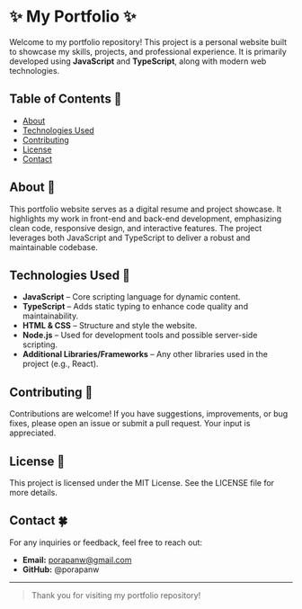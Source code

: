 # ✨ My Portfolio ✨

Welcome to my portfolio repository! This project is a personal website built to showcase my skills, projects, and professional experience. It is primarily developed using **JavaScript** and **TypeScript**, along with modern web technologies.

## Table of Contents 🐣

- [About](#about)
- [Technologies Used](#technologies-used)
- [Contributing](#contributing)
- [License](#license)
- [Contact](#contact)

## About 🦥

This portfolio website serves as a digital resume and project showcase. It highlights my work in front-end and back-end development, emphasizing clean code, responsive design, and interactive features. The project leverages both JavaScript and TypeScript to deliver a robust and maintainable codebase.

## Technologies Used 🦜

- **JavaScript** – Core scripting language for dynamic content.
- **TypeScript** – Adds static typing to enhance code quality and maintainability.
- **HTML & CSS** – Structure and style the website.
- **Node.js** – Used for development tools and possible server-side scripting.
- **Additional Libraries/Frameworks** – Any other libraries used in the project (e.g., React).

## Contributing 🌺
Contributions are welcome! If you have suggestions, improvements, or bug fixes, please open an issue or submit a pull request. Your input is appreciated.

## License 🐜
This project is licensed under the MIT License. See the LICENSE file for more details.

## Contact 🍀
For any inquiries or feedback, feel free to reach out:
- **Email:** porapanw@gmail.com
- **GitHub:** @porapanw
---
> Thank you for visiting my portfolio repository!
